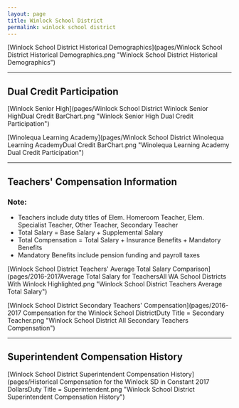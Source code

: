 ```yaml
---
layout: page
title: Winlock School District
permalink: winlock school district
---
```



[Winlock School District Historical Demographics](pages/Winlock School District Historical Demographics.png "Winlock School District Historical Demographics")

___

## Dual Credit Participation

[Winlock Senior High](pages/Winlock School District Winlock Senior HighDual Credit BarChart.png "Winlock Senior High Dual Credit Participation")

[Winolequa Learning Academy](pages/Winlock School District Winolequa Learning AcademyDual Credit BarChart.png "Winolequa Learning Academy Dual Credit Participation")


___

## Teachers' Compensation Information
### Note:
- Teachers include duty titles of Elem. Homeroom Teacher, Elem. Specialist Teacher, Other Teacher, Secondary Teacher
- Total Salary = Base Salary + Supplemental Salary
- Total Compensation = Total Salary + Insurance Benefits + Mandatory Benefits
- Mandatory Benefits include pension funding and payroll taxes

[Winlock School District Teachers' Average Total Salary Comparison](pages/2016-2017Average Total Salary for TeachersAll WA School Districts With Winlock Highlighted.png "Winlock School District Teachers Average Total Salary")

[Winlock School District Secondary Teachers' Compensation](pages/2016-2017 Compensation for the Winlock School DistrictDuty Title = Secondary Teacher.png "Winlock School District All Secondary Teachers Compensation")


___

## Superintendent Compensation History

[Winlock School District Superintendent Compensation History](pages/Historical Compensation for the Winlock SD in Constant 2017 DollarsDuty Title = Superintendent.png "Winlock School District Superintendent Compensation History")

